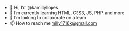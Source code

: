 - 👋 Hi, I’m @kamillyllopes
- 🌱 I’m currently learning HTML, CSS3, JS, PHP, and more
- 💞️ I’m looking to collaborate on a team
- 📫 How to reach me milly1716k@gmail.com

<!---
kamillyllopes/kamillyllopes is a ✨ special ✨ repository because its `README.md` (this file) appears on your GitHub profile.
You can click the Preview link to take a look at your changes.
--->
